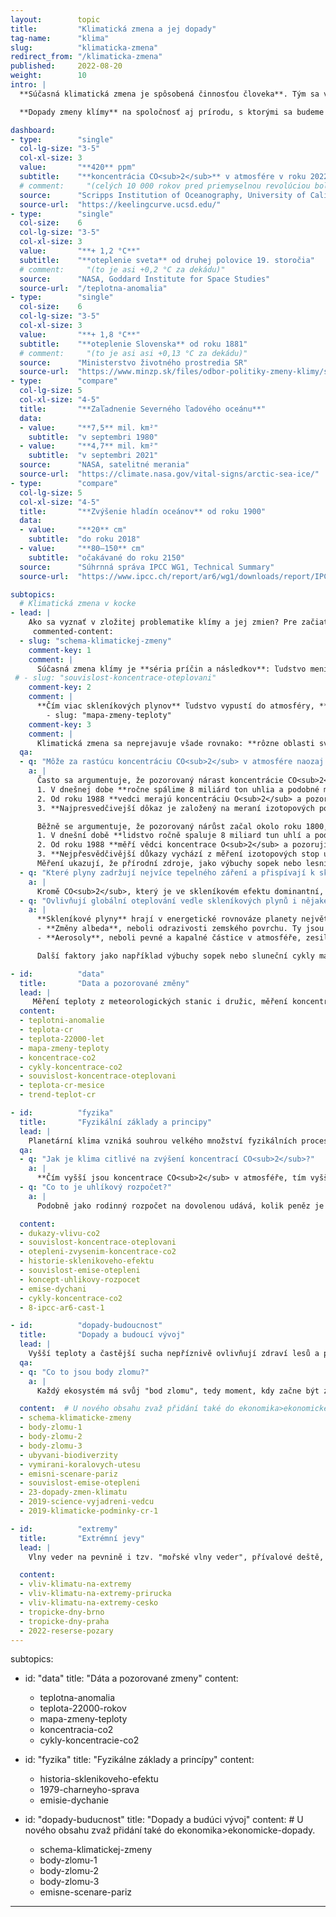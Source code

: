 ```yaml
---
layout:        topic
title:         "Klimatická zmena a jej dopady"
tag-name:      "klima"
slug:          "klimaticka-zmena"
redirect_from: "/klimaticka-zmena"
published:     2022-08-20
weight:        10
intro: |
  **Súčasná klimatická zmena je spôsobená činnosťou človeka**. Tým sa výrazne líši od zmien klímy v minulosti. **Spaľovanie uhlia, ropy a zemného plynu** a niektoré ďalšie činnosti **menia zloženie atmosféry** a pridávajú do nej skleníkové plyny. Zosilnený skleníkový efekt potom spôsobuje otepľovanie s dôsledkami ako topenie ľadovcov, vzostup hladín oceánov, dlhodobé suchá alebo častejšie vlny horúčav a iné extrémne prejavy počasia.

  **Dopady zmeny klímy** na spoločnosť aj prírodu, s ktorými sa budeme stretávať v nasledujúcich desaťročiach, **budú priamo závislé od množstva skleníkových plynov, ktoré ešte do atmosféry vypustíme**, či už spaľovaním fosílnych palív alebo inými aktivitami, pri ktorých vzniká veľké množstvo emisií.

dashboard:
- type:        "single"
  col-lg-size: "3-5"
  col-xl-size: 3
  value:       "**420** ppm"
  subtitle:    "**koncentrácia CO<sub>2</sub>** v atmosfére v roku 2022"
  # comment:     "(celých 10 000 rokov pred priemyselnou revolúciou bola táto koncentrácia stabilne ~270 ppm)"
  source:      "Scripps Institution of Oceanography, University of California"
  source-url:  "https://keelingcurve.ucsd.edu/"
- type:        "single"
  col-size:    6
  col-lg-size: "3-5"
  col-xl-size: 3
  value:       "**+ 1,2 °C**"
  subtitle:    "**oteplenie sveta** od druhej polovice 19. storočia"
  # comment:     "(to je asi +0,2 °C za dekádu)"
  source:      "NASA, Goddard Institute for Space Studies"
  source-url:  "/teplotna-anomalia"
- type:        "single"
  col-size:    6
  col-lg-size: "3-5"
  col-xl-size: 3
  value:       "**+ 1,8 °C**"
  subtitle:    "**oteplenie Slovenska** od roku 1881"
  # comment:     "(to je asi asi +0,13 °C za dekádu)"
  source:      "Ministerstvo životného prostredia SR"
  source-url:  "https://www.minzp.sk/files/odbor-politiky-zmeny-klimy/strategia-adaptacie-sr-zmenu-klimy-aktualizacia.pdf"
- type:        "compare"
  col-lg-size: 5
  col-xl-size: "4-5"
  title:       "**Zaľadnenie Severného ľadového oceánu**"
  data:
  - value:     "**7,5** mil. km²"
    subtitle:  "v septembri 1980"
  - value:     "**4,7** mil. km²"
    subtitle:  "v septembri 2021"
  source:      "NASA, satelitné merania"
  source-url:  "https://climate.nasa.gov/vital-signs/arctic-sea-ice/"
- type:        "compare"
  col-lg-size: 5
  col-xl-size: "4-5"
  title:       "**Zvýšenie hladín oceánov** od roku 1900"
  data:
  - value:     "**20** cm"
    subtitle:  "do roku 2018"
  - value:     "**80–150** cm"
    subtitle:  "očakávané do roku 2150"
  source:      "Súhrnná správa IPCC WG1, Technical Summary"
  source-url:  "https://www.ipcc.ch/report/ar6/wg1/downloads/report/IPCC_AR6_WGI_TS.pdf#page=45"

subtopics:
  # Klimatická zmena v kocke
- lead: |
    Ako sa vyznať v zložitej problematike klímy a jej zmien? Pre začiatok je určite dobré vedieť, že:
     commented-content:
  - slug: "schema-klimatickej-zmeny"
    comment-key: 1
    comment: |
      Súčasná zmena klímy je **séria príčin a následkov**: ľudstvo mení zloženie atmosféry, čím sa zosilňuje skleníkový efekt. Ten následne spôsobuje otepľovanie, topenie ľadovcov a ďalšie javy
 # - slug: "souvislost-koncentrace-oteplovani"
    comment-key: 2
    comment: |
      **Čím viac skleníkových plynov** ľudstvo vypustí do atmosféry, **tým viac sa planéta oteplí**.
        - slug: "mapa-zmeny-teploty"
    comment-key: 3
    comment: |
      Klimatická zmena sa neprejavuje všade rovnako: **rôzne oblasti sveta sa otepľujú rôznou rýchlosťou**.
  qa:
  - q: "Môže za rastúcu koncentráciu CO<sub>2</sub> v atmosfére naozaj spaľovanie fosilnych palív?"
    a: |
      Často sa argumentuje, že pozorovaný nárast koncentrácie CO<sub>2</sub> začal okolo roku 1800, teda v období rozmachu parných strojov. Máme ale omnoho silnejšie dôkazy:
      1. V dnešnej dobe **ročne spálime 8 miliárd ton uhlia a podobné množstvo ropy a zemného plynu**. Nárast koncentrácie CO<sub>2</sub> zodpovedá spaľovaniu takéhoto množstva fosílnych palív.
      2. Od roku 1988 **vedci merajú koncentráciu O<sub>2</sub> a pozorujú jej pokles, ktorý zodpovedá zmiešavaciemu pomeru v reakcii horenia**. To dokazuje, že nárast koncentrácie CO<sub>2</sub> je skutočne spôsobený spaľovaním fosílnych palív a nie napr. dýchaním.
      3. **Najpresvedčivejší dôkaz je založený na meraní izotopových pomeroch uhlíku v rôznych látkach.** Rôzne zdroje uhlíka obsahujú rôzne množstvo izotopov <sup>13</sup>C a <sup>14</sup>C. Oxid uhličitý v atmosfére je zmiešaný z týchto zdrojov a jeho podrobnou analýzou je možné zistiť, že súčasná rastúca koncentrácia CO<sub>2</sub>  

      Běžně se argumentuje, že pozorovaný nárůst začal okolo roku 1800, tedy v době rozmachu parních strojů. Máme ale mnohem pádnější důkazy:
      1. V dnešní době **lidstvo ročně spaluje 8 miliard tun uhlí a podobná množství ropy a zemního plynu**. Nárůst koncentrací CO<sub>2</sub> odpovídá spalování takového množství fosilních paliv.
      2. Od roku 1988 **měří vědci koncentrace O<sub>2</sub> a pozorují pokles, který odpovídá směšovacím poměrům v reakci hoření**. To potvrzuje, že nárůst koncentrací  CO<sub>2</sub> je skutečně způsoben spalováním.
      3. **Nejpřesvědčivější důkazy vychází z měření izotopových stop uhlíku.** Různé zdroje uhlíku obsahují různá množství isotopů <sup>13</sup>C a <sup>14</sup>C. Oxid uhličitý v atmosféře je smíchaný z těchto zdrojů a jeho podrobnou analýzou lze zjistit, že současné narůstající koncentrace CO<sub>2</sub> přesně odpovídají množství spalovaných fosilních paliv.
      Měření ukazují, že přírodní zdroje, jako výbuchy sopek nebo lesní požáry k nárůstu koncentrací CO<sub>2</sub> dlouhodobě nepřispívají.
  - q: "Které plyny zadržují nejvíce tepelného záření a přispívají k skleníkovému efektu?"
    a: |
      Kromě CO<sub>2</sub>, který je ve skleníkovém efektu dominantní, hrají roli i další antropogenní skleníkové plyny (CH<sub>4</sub>, N<sub>2</sub>O a další). Vodní pára také silně zadržuje tepelné záření, ale její množství v atmosféře je řízeno teplotou planety a výparem z oceánů. Proto se řadí mezi zpětné vazby systému a ne mezi antropogenní skleníkové plyny.
  - q: "Ovlivňují globální oteplování vedle skleníkových plynů i nějaké další faktory?"
    a: |
      **Skleníkové plyny** hrají v energetické rovnováze planety největší roli, ale faktorů ovlivňujících oteplování je samozřejmě více. Z hlediska celkového vlivu jsou významné pouze další dva:
      - **Změny albeda**, neboli odrazivosti zemského povrchu. Ty jsou způsobeny částečně lidskou činností (např. odlesňováním) a částečně zpětnými vazbami klimatického systému (např. menší plochou sněhu a ledu, která záření odráží).
      - **Aerosoly**, neboli pevné a kapalné částice v atmosféře, zesilují odrážení slunečního záření atmosférou a mají tak významný ochlazující efekt.   Některé aerosoly jsou přirozené (např. prach z pouští), některé jsou důsledkem lidské činnosti (např. oxidy síry, které vznikají při spalování uhlí).

      Další faktory jako například výbuchy sopek nebo sluneční cykly mají na současné oteplování jen nepatrný vliv.

- id:          "data"
  title:       "Data a pozorované změny"
  lead: |
     Měření teploty z meteorologických stanic i družic, měření koncentrací skleníkových plynů ze současné atmosféry i z ledovcových vrtů, data o každoročních změnách v množství sněhu a ledu i data o vzestupu hladin oceánů – všechny tyto údaje umožňují představit si rychlost a rozsah probíhající klimatické změny a porovnat ji se změnami, kterými planeta procházela v minulosti.
  content:
  - teplotni-anomalie
  - teplota-cr
  - teplota-22000-let
  - mapa-zmeny-teploty
  - koncentrace-co2
  - cykly-koncentrace-co2
  - souvislost-koncentrace-oteplovani
  - teplota-cr-mesice
  - trend-teplot-cr

- id:          "fyzika"
  title:       "Fyzikální základy a principy"
  lead: |
    Planetární klima vzniká souhrou velkého množství fyzikálních procesů: **sluneční záření** je hlavním zdrojem energie, **skleníkové plyny** mění prostup tepelného záření atmosférou a ovlivňují tak celkovou energetickou rovnováhu planety, **oceánské a atmosférické proudy** distribuují teplo do různých oblastí planety. V této dynamice také hrají důležitou roli **zpětné vazby** a koloběhy vody a uhlíku.
  qa:
  - q: "Jak je klima citlivé na zvýšení koncentrací CO<sub>2</sub>?"
    a: |
      **Čím vyšší jsou koncentrace CO<sub>2</sub> v atmosféře, tím vyšší je teplota planety.** Zvýšení koncentrace oxidu uhličitého o 10 ppm způsobí oteplení planety asi o 0,1 °C –⁠ tento vztah je přibližný, ale dostatečně přesný, aby byl užitečný k odhadům budoucího vývoje. Často se jako **citlivost klimatu** nazývá oteplení, ke kterému by došlo při zdvojnásobení koncentrací CO<sub>2</sub>. Z dosavadních měření i z klimatických modelů vychází hodnota této veličiny okolo 3 °C.
  - q: "Co to je uhlíkový rozpočet?"
    a: |
      Podobně jako rodinný rozpočet na dovolenou udává, kolik peněz je celkově možné utratit v průběhu dovolené, globální uhlíkový rozpočet říká, jaké množství CO<sub>2</sub> může ještě lidstvo vypustit, aby nebyla překročena určitá hodnota globálního oteplení. Pro 50% pravděpodobnost udržení oteplování pod hranicí 1,5°C může lidstvo od roku 2020 vypustit jen asi 500 Gt CO<sub>2</sub>.

  content:
  - dukazy-vlivu-co2
  - souvislost-koncentrace-oteplovani
  - otepleni-zvysenim-koncentrace-co2
  - historie-sklenikoveho-efektu
  - souvislost-emise-otepleni
  - koncept-uhlikovy-rozpocet
  - emise-dychani
  - cykly-koncentrace-co2
  - 8-ipcc-ar6-cast-1

- id:          "dopady-budoucnost"
  title:       "Dopady a budoucí vývoj"
  lead: |
    Vyšší teploty a častější sucha nepříznivě ovlivňují zdraví lesů a pěstování potravin, vzestup hladin oceánů ohrožuje města na pobřeží a kvůli tání horských ledovců chybí voda v povodích, která jsou jimi napájena. To jsou příklady dopadů klimatické změny. **Velikost dopadů**, s nimiž se budeme setkávat v následujících desetiletích, přímo **závisí na tom, kolik skleníkových plynů do atmosféry ještě vypustíme**. Pro jednotlivé emisní scénáře pak vědci modelují další budoucí vývoj klimatické změny a její očekávané dopady.
  qa:
  - q: "Co to jsou body zlomu?"
    a: |
      Každý ekosystém má svůj "bod zlomu", tedy moment, kdy začne být změna přírodních podmínek natolik významná, že už ji tento ekosystém není schopen dále zvládat a "zlomí se" – podobně jako větev stromu při příliš velkém zatížení. Zatímco oteplení o 1,5 °C bude fatální "jen" pro většinu korálových útesů v oceánech, hranicí 2 °C se již blížíme pravděpodobným bodům zlomu u mnoha velkých ekosystémů na naší planetě, jako jsou například severské jehličnaté lesy.

  content:  # U nového obsahu zvaž přidání také do ekonomika>ekonomicke-dopady.
  - schema-klimaticke-zmeny
  - body-zlomu-1
  - body-zlomu-2
  - body-zlomu-3
  - ubyvani-biodiverzity
  - vymirani-koralovych-utesu
  - emisni-scenare-pariz
  - souvislost-emise-otepleni
  - 23-dopady-zmen-klimatu
  - 2019-science-vyjadreni-vedcu
  - 2019-klimaticke-podminky-cr-1

- id:          "extremy"
  title:       "Extrémní jevy"
  lead: |
    Vlny veder na pevnině i tzv. "mořské vlny veder", přívalové deště, dlouhé periody sucha, hurikány (odborně "tropické cyklóny") nebo počasí s rizikem lesních požárů (kombinace sucha a větru) patří mezi **extrémní projevy počasí**, které **se s postupující klimatickou změnou vyskytují častěji než dříve a přicházejí s větší intenzitou**.

  content:
  - vliv-klimatu-na-extremy
  - vliv-klimatu-na-extremy-prirucka
  - vliv-klimatu-na-extremy-cesko
  - tropicke-dny-brno
  - tropicke-dny-praha
  - 2022-reserse-pozary
---
```



subtopics:
- id:          "data"
  title:       "Dáta a pozorované zmeny"
  content:
  - teplotna-anomalia
  - teplota-22000-rokov
  - mapa-zmeny-teploty
  - koncentracia-co2
  - cykly-koncentracie-co2

- id:          "fyzika"
  title:       "Fyzikálne základy a princípy"
  content:
  - historia-sklenikoveho-efektu
  - 1979-charneyho-sprava
  - emisie-dychanie

- id:          "dopady-buducnost"
  title:       "Dopady a budúci vývoj"
  content:  # U nového obsahu zvaž přidání také do ekonomika>ekonomicke-dopady.
  - schema-klimatickej-zmeny
  - body-zlomu-1
  - body-zlomu-2
  - body-zlomu-3
  - emisne-scenare-pariz
---
